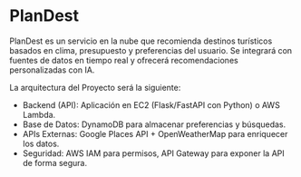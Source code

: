 # PlanDest 
PlanDest es un servicio en la nube que recomienda destinos turísticos basados en clima, presupuesto y preferencias del usuario. Se integrará con fuentes de datos en tiempo real y ofrecerá recomendaciones personalizadas con IA.

La arquitectura del Proyecto será la siguiente:
- Backend (API): Aplicación en EC2 (Flask/FastAPI con Python) o AWS Lambda.
- Base de Datos: DynamoDB para almacenar preferencias y búsquedas.
- APIs Externas: Google Places API + OpenWeatherMap para enriquecer los datos.
- Seguridad: AWS IAM para permisos, API Gateway para exponer la API de forma segura.
